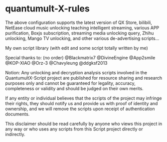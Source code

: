 # quantumult-X-rules

The above configuration supports the latest version of QX Store, bilibili, NetEase cloud music unlocking teaching intelligent streaming, various APP purification, Boxjs subscription, streaming media unlocking query, Zhihu unlocking, Mango TV unlocking, and other various de-advertising scripts...

My own script library (with edit and some script totally written by me) 

Special thanks to: (no order)
@Blackmatrix7 @DivineEngine @App2smile @KOP-XIAO @Orz-3 @Chavyleung @ddgksf2013



Notion:
Any unlocking and decryption analysis scripts involved in the QuantumultX-Script project are published for resource sharing and research purposes only and cannot be guaranteed for legality, accuracy, completeness or validity and should be judged on their own merits.

If any entity or individual believes that the scripts of the project may infringe their rights, they should notify us and provide us with proof of identity and ownership, and we will remove the scripts upon receipt of authentication documents.

This disclaimer should be read carefully by anyone who views this project in any way or who uses any scripts from this Script project directly or indirectly.
